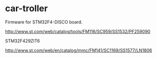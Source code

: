 car-troller
===========

Firmware for STM32F4-DISCO board.

http://www.st.com/web/catalog/tools/FM116/SC959/SS1532/PF259090

STM32F429ZIT6

http://www.st.com/web/en/catalog/mmc/FM141/SC1169/SS1577/LN1806

